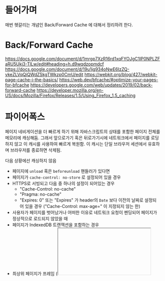 # 들어가며

 매번 헷갈리는 개념인 Back/Forward Cache 에 대해서 정리하려 한다.

# Back/Forward Cache



https://docs.google.com/document/d/1mrgp7XzR16rd1xqFYOJgC1IP0NPLZFaRU5Ukj3-TlLw/edit#heading=h.d9wqdzopmdcf
https://docs.google.com/document/d/19u1jg934oNwE6IzZQ-vkeZLVqQiQWdZSkgTWkzp0CmU/edit
https://webkit.org/blog/427/webkit-page-cache-i-the-basics/
https://web.dev/bfcache/#optimize-your-pages-for-bfcache
https://developers.google.com/web/updates/2019/02/back-forward-cache
https://developer.mozilla.org/en-US/docs/Mozilla/Firefox/Releases/1.5/Using_Firefox_1.5_caching

# 파이어폭스
페이지 네비게이션을 더 빠르게 하기 위해 자바스크립트의 상태를 포함한 페이지 전체를 메모리에 캐싱해둠. 그래서 앞으로가기 혹은 뒤로가기시에 네트워크에서 페이지를 로딩하지 않고 이 캐시를 사용하여 빠르게 복원함. 이 캐시는 단일 브라우저 세션에서 유효하며 브라우저를 종료하면 삭제됨.

다음 상황에선 캐싱하지 않음
- 페이지에 `unload` 혹은 `beforeunload` 핸들러가 있다면
- 페이지가 `cache-control: no-store` 로 설정되어 있을 경우
- HTTPS로 서빙되고 다음 중 하나의 설정이 되어있는 경우
  + "Cache-Control: no-cache"
  + "Pragma: no-cache"
  + "Expires: 0" 또는 "Expires" 가 header의 `Date` 보다 이전의 날짜로 설정되어 있을 경우 ("Cache-Control: max-age=" 이 지정되지 않는 한)
- 사용자가 페이지를 벗어났거나 어떠한 이유로 네트워크 요청이 펜딩되어 페이지가 정상적으로 로드되지 않았을 때
- 페이지가 IndexedDB 트랜잭션을 포함하는 경우
- 최상위 페이지가 프레임 (<iframe> 등) 을 포함하고 있는 경우

새로운 두개 브라우저 이벤트가 추가됨

파이어폭스 1.5에 추가된듯. 이 이벤트가 있어도 레거시 브라우저를 포함한 다른 브라우저에도 정상적으로 동작함.

사파리에는 아래 버전에서 추가된것 같다.
Note: as of 10-2009 development versions of Safari added support for these new events (see the [webkit bug](https://bugs.webkit.org/show_bug.cgi?id=28758)).

웹 페이지 동작 표준은
1. 유저가 페이지로 네비게이션 하면
2. 페이지가 로드되면서 나서 인라인 스크립트가 실행되고
3. 페이지가 전부 로드되고 나면 `onload` 핸들러가 실행됨

캐시되어있는 페이지에 진입하면 인라인 스크립트와 `onload` 핸들러는 동작안함.

대신 `pageshow` 이벤트 잡아서 쓰면됨 (`onload`가 동작하지 않으므로)

반대로 `unload` 도 동작하지 않으므로 `pagehide` 잡아서 쓰면 됨

위 두 이벤트는 캐시된 페이지의 진입이 아닌 최초 진입이라면 `persisted` 의 값이 `true` 로 설정되어 있음

```html
<!DOCTYPE HTML PUBLIC "-//W3C//DTD HTML 4.01 Transitional//EN"
   "http://www.w3.org/TR/html4/loose.dtd">
<HTML>
<head>
<title>Order query Firefox 1.5 Example</title>
<style type="text/css">
body, p {
	font-family: Verdana, sans-serif;
	font-size: 12px;
   	}
</style>
<script type="text/javascript">
function onLoad() {
	loadOnlyFirst();
	onPageShow();
}

function onPageShow() {
//calculate current time
	var currentTime= new Date();
	var year=currentTime.getFullYear();
	var month=currentTime.getMonth()+1;
	var day=currentTime.getDate();
	var hour=currentTime.getHours();
	var min=currentTime.getMinutes();
	var sec=currentTime.getSeconds();
	var mil=currentTime.getMilliseconds();
	var displayTime = (month + "/" + day + "/" + year + " " +
		hour + ":" + min + ":" + sec + ":" + mil);
	document.getElementById("timefield").value=displayTime;
}

function loadOnlyFirst() {
	document.zipForm.name.focus();
}
</script>
</head>
<body onload="onLoad();" onpageshow="if (event.persisted) onPageShow();">
<h2>Order query</h2>

<form name="zipForm" action="http://www.example.com/formresult.html" method="get">
<label for="timefield">Date and time:</label>
<input type="text" id="timefield"><br>
<label for="name">Name:</label>
<input type="text" id="name"><br>
<label for="address">Email address:</label>
<input type="text" id="address"><br>
<label for="order">Order number:</label>
<input type="text" id="order"><br>
<input type="submit" name="submit" value="Submit Query">
</form>
</body>
</html>
```
